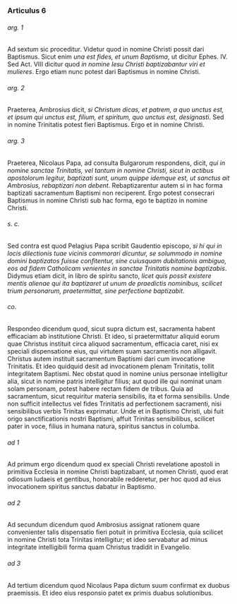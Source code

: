 ### Articulus 6

###### arg. 1
Ad sextum sic proceditur. Videtur quod in nomine Christi possit dari Baptismus. Sicut enim *una est fides, et unum Baptisma*, ut dicitur Ephes. IV. Sed Act. VIII dicitur quod *in nomine Iesu Christi baptizabantur viri et mulieres*. Ergo etiam nunc potest dari Baptismus in nomine Christi.

###### arg. 2
Praeterea, Ambrosius dicit, *si Christum dicas, et patrem, a quo unctus est, et ipsum qui unctus est, filium, et spiritum, quo unctus est, designasti*. Sed in nomine Trinitatis potest fieri Baptismus. Ergo et in nomine Christi.

###### arg. 3
Praeterea, Nicolaus Papa, ad consulta Bulgarorum respondens, dicit, *qui in nomine sanctae Trinitatis, vel tantum in nomine Christi, sicut in actibus apostolorum legitur, baptizati sunt, unum quippe idemque est, ut sanctus ait Ambrosius, rebaptizari non debent*. Rebaptizarentur autem si in hac forma baptizati sacramentum Baptismi non reciperent. Ergo potest consecrari Baptismus in nomine Christi sub hac forma, ego te baptizo in nomine Christi.

###### s. c.
Sed contra est quod Pelagius Papa scribit Gaudentio episcopo, *si hi qui in locis dilectionis tuae vicinis commorari dicuntur, se solummodo in nomine domini baptizatos fuisse confitentur, sine cuiusquam dubitationis ambiguo, eos ad fidem Catholicam venientes in sanctae Trinitatis nomine baptizabis*. Didymus etiam dicit, in libro de spiritu sancto, *licet quis possit existere mentis alienae qui ita baptizaret ut unum de praedictis nominibus, scilicet trium personarum, praetermittat, sine perfectione baptizabit*.

###### co.
Respondeo dicendum quod, sicut supra dictum est, sacramenta habent efficaciam ab institutione Christi. Et ideo, si praetermittatur aliquid eorum quae Christus instituit circa aliquod sacramentum, efficacia caret, nisi ex speciali dispensatione eius, qui virtutem suam sacramentis non alligavit. Christus autem instituit sacramentum Baptismi dari cum invocatione Trinitatis. Et ideo quidquid desit ad invocationem plenam Trinitatis, tollit integritatem Baptismi. Nec obstat quod in nomine unius personae intelligitur alia, sicut in nomine patris intelligitur filius; aut quod ille qui nominat unam solam personam, potest habere rectam fidem de tribus. Quia ad sacramentum, sicut requiritur materia sensibilis, ita et forma sensibilis. Unde non sufficit intellectus vel fides Trinitatis ad perfectionem sacramenti, nisi sensibilibus verbis Trinitas exprimatur. Unde et in Baptismo Christi, ubi fuit origo sanctificationis nostri Baptismi, affuit Trinitas sensibilibus, scilicet pater in voce, filius in humana natura, spiritus sanctus in columba.

###### ad 1
Ad primum ergo dicendum quod ex speciali Christi revelatione apostoli in primitiva Ecclesia in nomine Christi baptizabant, ut nomen Christi, quod erat odiosum Iudaeis et gentibus, honorabile redderetur, per hoc quod ad eius invocationem spiritus sanctus dabatur in Baptismo.

###### ad 2
Ad secundum dicendum quod Ambrosius assignat rationem quare convenienter talis dispensatio fieri potuit in primitiva Ecclesia, quia scilicet in nomine Christi tota Trinitas intelligitur; et ideo servabatur ad minus integritate intelligibili forma quam Christus tradidit in Evangelio.

###### ad 3
Ad tertium dicendum quod Nicolaus Papa dictum suum confirmat ex duobus praemissis. Et ideo eius responsio patet ex primis duabus solutionibus.

